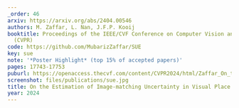 ```yaml
---
_order: 46
arxiv: https://arxiv.org/abs/2404.00546
authors: M. Zaffar, L. Nan, J.F.P. Kooij
booktitle: Proceedings of the IEEE/CVF Conference on Computer Vision and Pattern Recognition
  (CVPR)
code: https://github.com/MubarizZaffar/SUE
key: sue
note: '*Poster Highlight* (top 15% of accepted papers)'
pages: 17743-17753
puburl: https://openaccess.thecvf.com/content/CVPR2024/html/Zaffar_On_the_Estimation_of_Image-matching_Uncertainty_in_Visual_Place_Recognition_CVPR_2024_paper.html
screenshot: files/publications/sue.jpg
title: On the Estimation of Image-matching Uncertainty in Visual Place Recognition
year: 2024
---
```


